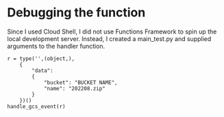 # Debugging the function

Since I used Cloud Shell, I did not use Functions Framework to spin up the local development server. Instead, I created a main_test.py and supplied arguments to the handler function.

```
r = type('',(object,),
    {
        "data": 
        { 
            "bucket": "BUCKET NAME", 
            "name": "202208.zip" 
        }
    })() 
handle_gcs_event(r)
```